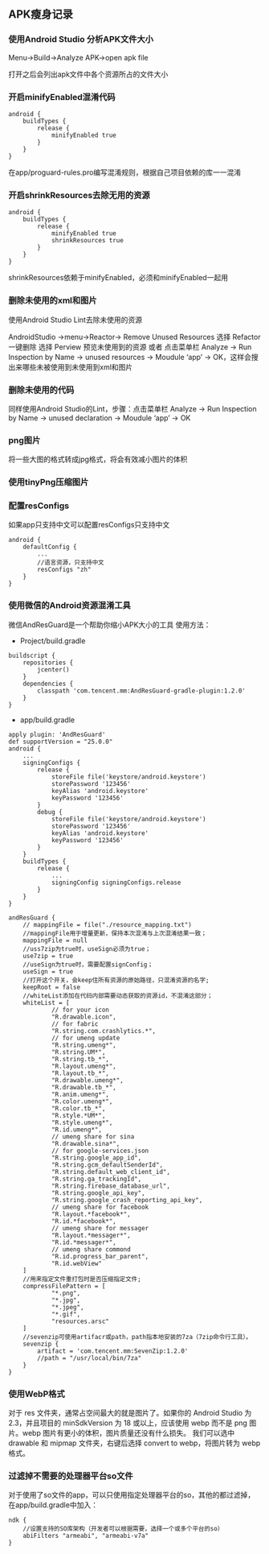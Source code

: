 ## APK瘦身记录

### 使用Android Studio 分析APK文件大小

Menu->Build->Analyze APK->open apk file

打开之后会列出apk文件中各个资源所占的文件大小

### 开启minifyEnabled混淆代码
```
android {
    buildTypes {
        release {
            minifyEnabled true
        }
    }
}

```
在app/proguard-rules.pro编写混淆规则，根据自己项目依赖的库一一混淆

### 开启shrinkResources去除无用的资源
```
android {
    buildTypes {
        release {
            minifyEnabled true
            shrinkResources true
        }
    }
}

```
shrinkResources依赖于minifyEnabled，必须和minifyEnabled一起用

### 删除未使用的xml和图片

使用Android Studio Lint去除未使用的资源

AndroidStudio ->menu->Reactor-> Remove Unused Resources
选择 Refactor 一键删除
选择 Perview 预览未使用到的资源
或者
点击菜单栏 Analyze -> Run Inspection by Name -> unused resources -> Moudule ‘app’ -> OK，这样会搜出来哪些未被使用到未使用到xml和图片

### 删除未使用的代码
同样使用Android Studio的Lint，步骤：点击菜单栏 Analyze -> Run Inspection by Name -> unused declaration -> Moudule ‘app’ -> OK

### png图片
将一些大图的格式转成jpg格式，将会有效减小图片的体积
### 使用tinyPng压缩图片
### 配置resConfigs
如果app只支持中文可以配置resConfigs只支持中文
```
android {
    defaultConfig {
        ...
        //语言资源，只支持中文
        resConfigs "zh"
    }
}

```
### 使用微信的Android资源混淆工具
微信AndResGuard是一个帮助你缩小APK大小的工具
使用方法：
- Project/build.gradle

```
buildscript {
    repositories {
        jcenter()
    }
    dependencies {
        classpath 'com.tencent.mm:AndResGuard-gradle-plugin:1.2.0'
    }
}
```
- app/build.gradle

```
apply plugin: 'AndResGuard'
def supportVersion = "25.0.0"
android {
    ...
    signingConfigs {
        release {
            storeFile file('keystore/android.keystore')
            storePassword '123456'
            keyAlias 'android.keystore'
            keyPassword '123456'
        }
        debug {
            storeFile file('keystore/android.keystore')
            storePassword '123456'
            keyAlias 'android.keystore'
            keyPassword '123456'
        }
    }
    buildTypes {
        release {
            ...
            signingConfig signingConfigs.release
        }
    }
}

andResGuard {
    // mappingFile = file("./resource_mapping.txt")
    //mappingFile用于增量更新，保持本次混淆与上次混淆结果一致；
    mappingFile = null
    //uss7zip为true时，useSign必须为true；
    use7zip = true
    //useSign为true时，需要配置signConfig；
    useSign = true
    //打开这个开关，会keep住所有资源的原始路径，只混淆资源的名字;
    keepRoot = false
    //whiteList添加在代码内部需要动态获取的资源id，不混淆这部分；
    whiteList = [
            // for your icon
            "R.drawable.icon",
            // for fabric
            "R.string.com.crashlytics.*",
            // for umeng update
            "R.string.umeng*",
            "R.string.UM*",
            "R.string.tb_*",
            "R.layout.umeng*",
            "R.layout.tb_*",
            "R.drawable.umeng*",
            "R.drawable.tb_*",
            "R.anim.umeng*",
            "R.color.umeng*",
            "R.color.tb_*",
            "R.style.*UM*",
            "R.style.umeng*",
            "R.id.umeng*",
            // umeng share for sina
            "R.drawable.sina*",
            // for google-services.json
            "R.string.google_app_id",
            "R.string.gcm_defaultSenderId",
            "R.string.default_web_client_id",
            "R.string.ga_trackingId",
            "R.string.firebase_database_url",
            "R.string.google_api_key",
            "R.string.google_crash_reporting_api_key",
            // umeng share for facebook
            "R.layout.*facebook*",
            "R.id.*facebook*",
            // umeng share for messager
            "R.layout.*messager*",
            "R.id.*messager*",
            // umeng share commond
            "R.id.progress_bar_parent",
            "R.id.webView"
    ]
    //用来指定文件重打包时是否压缩指定文件;
    compressFilePattern = [
            "*.png",
            "*.jpg",
            "*.jpeg",
            "*.gif",
            "resources.arsc"
    ]
    //sevenzip可使用artifacr或path，path指本地安装的7za（7zip命令行工具）。
    sevenzip {
        artifact = 'com.tencent.mm:SevenZip:1.2.0'
        //path = "/usr/local/bin/7za"
    }
}

```
### 使用WebP格式
对于 res 文件夹，通常占空间最大的就是图片了。如果你的 Android Studio 为 2.3，并且项目的 minSdkVersion 为 18 或以上，应该使用 webp 而不是 png 图片。webp 图片有更小的体积，图片质量还没有什么损失。
我们可以选中 drawable 和 mipmap 文件夹，右键后选择 convert to webp，将图片转为 webp 格式。

### 过滤掉不需要的处理器平台so文件
对于使用了so文件的app，可以只使用指定处理器平台的so，其他的都过滤掉，在app/build.gradle中加入：
```
ndk {
    //设置支持的SO库架构（开发者可以根据需要，选择一个或多个平台的so）
    abiFilters "armeabi", "armeabi-v7a"
}
```







